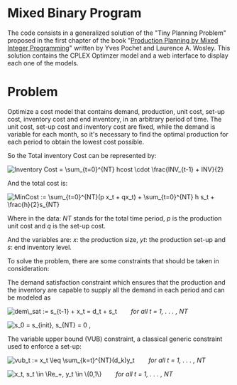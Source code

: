 # Mixed Binary Program

The code consists in a generalized solution of the "Tiny Planning Problem" proposed in the first chapter of the book "[Production Planning by Mixed Integer Programming](https://books.google.com.br/books?id=FwCzl07Y8WEC&printsec=frontcover&hl=pt-BR&redir_esc=y#v=onepage&q&f=false)" written by Yves Pochet and Laurence A. Wosley. This solution contains the CPLEX Optimzer model and a web interface to display each one of the models.

# Problem

Optimize a cost model that contains demand, production, unit cost, set-up cost, inventory cost and end inventory, in an arbitrary period of time. The unit cost, set-up cost and inventory cost are fixed, while the demand is variable for each month, so it's necessary to find the optimal production for each period to obtain the lowest cost possible.

So the Total inventory Cost can be represented by:

<img src="https://tex.s2cms.ru/svg/Inventory%20Cost%20%3D%20%5Csum_%7Bt%3D0%7D%5E%7BNT%7D%20hcost%20%5Ccdot%20%5Cfrac%7BINV_%7Bt-1%7D%20%2B%20INV%7D%7B2%7D" alt="Inventory Cost = \sum_{t=0}^{NT} hcost \cdot \frac{INV_{t-1} + INV}{2}" />

And the total cost is:

<img src="https://tex.s2cms.ru/svg/MinCost%20%3A%3D%20%5Csum_%7Bt%3D0%7D%5E%7BNT%7D(p%20x_t%20%2B%20qx_t)%20%20%2B%20%5Csum_%7Bt%3D0%7D%5E%7BNT%7D%20h%20s_t%20%2B%20%5Cfrac%7Bh%7D%7B2%7Ds_%7BNT%7D" alt="MinCost := \sum_{t=0}^{NT}(p x_t + qx_t)  + \sum_{t=0}^{NT} h s_t + \frac{h}{2}s_{NT}" />

Where in the data: _NT_ stands for the total time period, _p_ is the production unit cost and _q_ is the set-up cost.

And the variables are: _x_: the production size, _yt_: the production set-up and _s_: end inventory level.

To solve the problem, there are some constraints that should be taken in consideration:

The demand satisfaction constraint which ensures that the production and the inventory are capable to supply all the demand in each period and can be modeled as

<img src="https://tex.s2cms.ru/svg/dem%5C_sat%20%3A%3D%20s_%7Bt-1%7D%20%2B%20x_t%20%3D%20d_t%20%2B%20s_t" alt="dem\_sat := s_{t-1} + x_t = d_t + s_t" />   &nbsp;&nbsp;&nbsp;&nbsp;&nbsp;&nbsp; _for all t = 1, . . . , NT_

<img src="https://tex.s2cms.ru/svg/s_0%20%3D%20s_%7Binit%7D%2C%20s_%7BNT%7D%20%3D%200" alt="s_0 = s_{init}, s_{NT} = 0" /> ,

The variable upper bound (VUB) constraint, a classical generic constraint used to enforce a set-up:

<img src="https://tex.s2cms.ru/svg/vub_t%20%3A%3D%20x_t%20%5Cleq%20%5Csum_%7Bk%3Dt%7D%5E%7BNT%7D(d_k)y_t%20" alt="vub_t := x_t \leq \sum_{k=t}^{NT}(d_k)y_t " />  &nbsp;&nbsp;&nbsp;&nbsp;&nbsp;&nbsp; _for all t = 1, . . . , NT_

<img src="https://tex.s2cms.ru/svg/x_t%2C%20s_t%20%20%5Cin%20%5CRe_%2B%2C%20y_t%20%5Cin%20%5C%7B0%2C1%5C%7D%20" alt="x_t, s_t  \in \Re_+, y_t \in \{0,1\} " />  &nbsp;&nbsp;&nbsp;&nbsp;&nbsp;&nbsp; _for all t = 1, . . . , NT_
